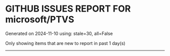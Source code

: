 
# GITHUB ISSUES REPORT FOR microsoft/PTVS


Generated on 2024-11-10 using: stale=30, all=False


Only showing items that are new to report in past 1 day(s)


---





















